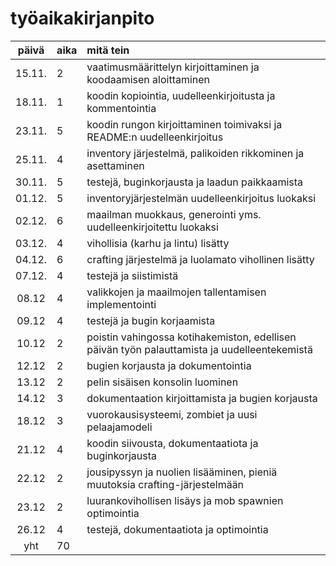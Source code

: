 # työaikakirjanpito

| päivä | aika | mitä tein  |
| :----:|:-----| :-----|
| 15.11.| 2    | vaatimusmäärittelyn kirjoittaminen ja koodaamisen aloittaminen |
| 18.11.| 1    | koodin kopiointia, uudelleenkirjoitusta ja kommentointia |
| 23.11.| 5    | koodin rungon kirjoittaminen toimivaksi ja README:n uudelleenkirjoitus |
| 25.11.| 4    | inventory järjestelmä, palikoiden rikkominen ja asettaminen |
| 30.11.| 5    | testejä, buginkorjausta ja laadun paikkaamista |
| 01.12.| 5    | inventoryjärjestelmän uudelleenkirjoitus luokaksi |
| 02.12.| 6    | maailman muokkaus, generointi yms. uudelleenkirjoitettu luokaksi |
| 03.12.| 4    | vihollisia (karhu ja lintu) lisätty |
| 04.12.| 6    | crafting järjestelmä ja luolamato vihollinen lisätty |
| 07.12.| 4    | testejä ja siistimistä
| 08.12 | 4    | valikkojen ja maailmojen tallentamisen implementointi |
| 09.12 | 4    | testejä ja bugin korjaamista |
| 10.12 | 2    | poistin vahingossa kotihakemiston, edellisen päivän työn palauttamista ja uudelleentekemistä |
| 12.12 | 2    | bugien korjausta ja dokumentointia |
| 13.12 | 2    | pelin sisäisen konsolin luominen |
| 14.12 | 3    | dokumentaation kirjoittamista ja bugien korjausta |
| 18.12 | 3    | vuorokausisysteemi, zombiet ja uusi pelaajamodeli |
| 21.12 | 4    | koodin siivousta, dokumentaatiota ja buginkorjausta |
| 22.12 | 2    | jousipyssyn ja nuolien lisääminen, pieniä muutoksia crafting-järjestelmään |
| 23.12 | 2    | luurankovihollisen lisäys ja mob spawnien optimointia |
| 26.12 | 4    | testejä, dokumentaatiota ja optimointia |
| yht   | 70   | |
